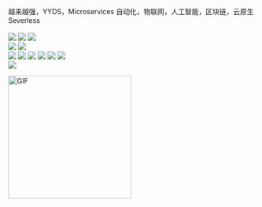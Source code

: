 
越来越强，YYDS，Microservices
自动化，物联网，人工智能，区块链，云原生 Severless 
<br>
<br>
<img src="https://img.shields.io/badge/-C++-1E90FF?style=flat-square&logo=CPP&logoColor=white"/>
<img src="https://img.shields.io/badge/-Python-1E90FF?style=flat-square&logo=CPP&logoColor=white"/>
<img src="https://img.shields.io/badge/-JS/TS-1E90FF?style=flat-square&logo=CPP&logoColor=white"/>
<br>
<img src="https://img.shields.io/badge/-AIOT-EE4C2C?style=flat-square&logo=&logoColor=white"/>
<img src="https://img.shields.io/badge/-SLAM-EE4C2C?style=flat-square&logo=&logoColor=white"/>
<br>
<img src="https://img.shields.io/badge/-Vue/Quasar-F7DF1E?style=flat-square&logo=Altium&logoColor=white"/>
<img src="https://img.shields.io/badge/-Django-F7DF1E?style=flat-square&logo=Altium&logoColor=white"/>
<img src="https://img.shields.io/badge/-Mongo-F7DF1E?style=flat-square&logo=Altium&logoColor=white"/>
<img src="https://img.shields.io/badge/-Arduino-F7DF1E?style=flat-square&logo=Altium&logoColor=white"/>
<img src="https://img.shields.io/badge/-Linux-F7DF1E?style=flat-square&logo=Altium&logoColor=white"/>
<img src="https://img.shields.io/badge/-SW/AD/立创-F7DF1E?style=flat-square&logo=C4D&logoColor=black"/>
<br> 
<img src="https://img.shields.io/badge/-Docker-F7DF1E?style=flat-square&logo=C4D&logoColor=black"/>


<img align="middle" alt="GIF" width="250px" src="https://i.pinimg.com/originals/e4/26/70/e426702edf874b181aced1e2fa5c6cde.gif" />
